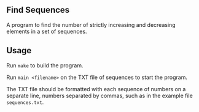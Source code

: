 ## Find Sequences
A program to find the number of strictly increasing and decreasing elements in a set of sequences.

## Usage
Run ```make``` to build the program.

Run ```main <filename>``` on the TXT file of sequences to start the program.

The TXT file should be formatted with each sequence of numbers on a separate line, numbers separated by commas, such as in the example file  ```sequences.txt```.
